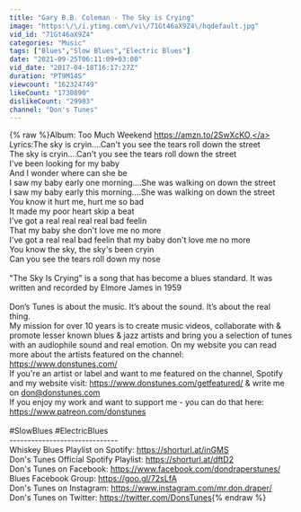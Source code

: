 ```yaml
---
title: "Gary B.B. Coleman - The Sky is Crying"
image: "https:\/\/i.ytimg.com\/vi\/71Gt46aX9Z4\/hqdefault.jpg"
vid_id: "71Gt46aX9Z4"
categories: "Music"
tags: ["Blues","Slow Blues","Electric Blues"]
date: "2021-09-25T06:11:09+03:00"
vid_date: "2017-04-18T16:17:27Z"
duration: "PT9M14S"
viewcount: "162324749"
likeCount: "1730890"
dislikeCount: "29983"
channel: "Don's Tunes"
---
```

{% raw %}Album: Too Much Weekend <a rel="nofollow" target="blank" href="https://amzn.to/2SwXcKO,">https://amzn.to/2SwXcKO,</a> Lyrics:The sky is cryin....Can't you see the tears roll down the street<br />The sky is cryin....Can't you see the tears roll down the street<br />I've been looking for my baby<br />And I wonder where can she be<br />I saw my baby early one morning....She was walking on down the street<br />I saw my baby early this morning....She was walking on down the street<br />You know it hurt me, hurt me so bad<br />It made my poor heart skip a beat<br />I've got a real real real real bad feelin<br />That my baby she don't love me no more<br />I've got a real real bad feelin that my baby don't love me no more<br />You know the sky, the sky's been cryin<br />Can you see the tears roll down my nose<br /><br />&quot;The Sky Is Crying&quot; is a song that has become a blues standard. It was written and recorded by Elmore James in 1959<br /><br />Don’s Tunes is about the music. It’s about the sound. It’s about the real thing.<br />My mission for over 10 years is to create music videos, collaborate with &amp; promote lesser known blues &amp; jazz artists and bring you a selection of tunes with an audiophile sound and real emotion. On my website you can read more about the artists featured on the channel: <a rel="nofollow" target="blank" href="https://www.donstunes.com/">https://www.donstunes.com/</a><br />If you're an artist or label and want to me featured on the channel, Spotify and my website visit: <a rel="nofollow" target="blank" href="https://www.donstunes.com/getfeatured/">https://www.donstunes.com/getfeatured/</a> &amp; write me on don@donstunes.com<br />If you enjoy my work and want to support me - you can do that here: <a rel="nofollow" target="blank" href="https://www.patreon.com/donstunes">https://www.patreon.com/donstunes</a><br /><br />#SlowBlues #ElectricBlues<br />------------------------------<br />Whiskey Blues Playlist on Spotify: <a rel="nofollow" target="blank" href="https://shorturl.at/inGMS">https://shorturl.at/inGMS</a><br />Don's Tunes Official Spotify Playlist: <a rel="nofollow" target="blank" href="https://shorturl.at/dftD2">https://shorturl.at/dftD2</a><br />Don's Tunes on Facebook: <a rel="nofollow" target="blank" href="https://www.facebook.com/dondraperstunes/">https://www.facebook.com/dondraperstunes/</a><br />Blues Facebook Group: <a rel="nofollow" target="blank" href="https://goo.gl/72sLfA">https://goo.gl/72sLfA</a><br />Don's Tunes on Instagram: <a rel="nofollow" target="blank" href="https://www.instagram.com/mr.don.draper/">https://www.instagram.com/mr.don.draper/</a><br />Don's Tunes on Twitter: <a rel="nofollow" target="blank" href="https://twitter.com/DonsTunes">https://twitter.com/DonsTunes</a>{% endraw %}

